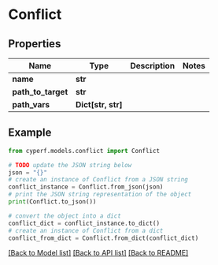 # Conflict


## Properties

Name | Type | Description | Notes
------------ | ------------- | ------------- | -------------
**name** | **str** |  | 
**path_to_target** | **str** |  | 
**path_vars** | **Dict[str, str]** |  | 

## Example

```python
from cyperf.models.conflict import Conflict

# TODO update the JSON string below
json = "{}"
# create an instance of Conflict from a JSON string
conflict_instance = Conflict.from_json(json)
# print the JSON string representation of the object
print(Conflict.to_json())

# convert the object into a dict
conflict_dict = conflict_instance.to_dict()
# create an instance of Conflict from a dict
conflict_from_dict = Conflict.from_dict(conflict_dict)
```
[[Back to Model list]](../README.md#documentation-for-models) [[Back to API list]](../README.md#documentation-for-api-endpoints) [[Back to README]](../README.md)


